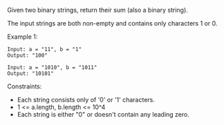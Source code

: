 Given two binary strings, return their sum (also a binary string).

The input strings are both non-empty and contains only characters 1 or 0.

Example 1:

````
Input: a = "11", b = "1"
Output: "100"

Input: a = "1010", b = "1011"
Output: "10101"
````

Constraints:

- Each string consists only of '0' or '1' characters.
- 1 <= a.length, b.length <= 10^4
- Each string is either "0" or doesn't contain any leading zero.

